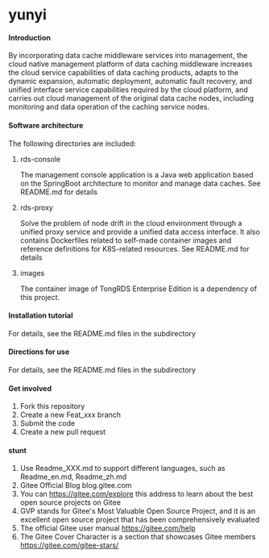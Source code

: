 # yunyi

#### Introduction

By incorporating data cache middleware services into management, the cloud native management platform of data caching middleware increases the  cloud service capabilities of data caching products, adapts to the  dynamic expansion, automatic deployment, automatic fault recovery, and  unified interface service capabilities required by the cloud platform,  and carries out cloud management of the original data cache nodes,  including monitoring and data operation of the caching service nodes. 

#### Software architecture

The following directories are included: 

1. rds-console

   The management console application is a Java web application based on the  SpringBoot architecture to monitor and manage data caches. See README.md for details

2. rds-proxy

   Solve the problem of node drift in the cloud environment through a unified  proxy service and provide a unified data access interface. It also  contains Dockerfiles related to self-made container images and reference definitions for K8S-related resources. See README.md for details

3. images

   The container image of TongRDS Enterprise Edition is a dependency of this project. 

#### Installation tutorial

For details, see the README.md files in the subdirectory 

#### Directions for use

For details, see the README.md files in the subdirectory 

#### Get involved

1. Fork this repository 
2. Create a new Feat_xxx branch 
3. Submit the code 
4. Create a new pull request 

#### stunt

1. Use Readme_XXX.md to support different languages, such as Readme_en.md, Readme_zh.md 
2. Gitee Official Blog blog.gitee.com 
3. You can https://gitee.com/explore this address to learn about the best open source projects on Gitee
4. GVP stands for Gitee's Most Valuable Open Source Project, and it is an  excellent open source project that has been comprehensively evaluated
5. The official Gitee user manual https://gitee.com/help 
6. The Gitee Cover Character is a section that showcases Gitee members https://gitee.com/gitee-stars/ 